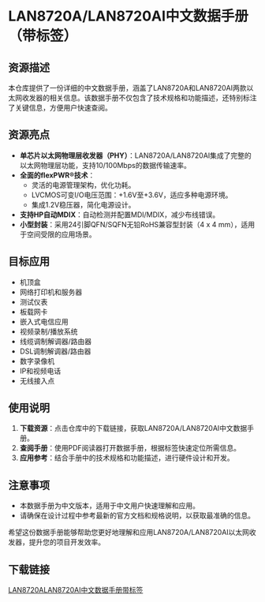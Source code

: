 # LAN8720A/LAN8720AI中文数据手册（带标签）

## 资源描述

本仓库提供了一份详细的中文数据手册，涵盖了LAN8720A和LAN8720AI两款以太网收发器的相关信息。该数据手册不仅包含了技术规格和功能描述，还特别标注了关键信息，方便用户快速查阅。

## 资源亮点

- **单芯片以太网物理层收发器（PHY）**：LAN8720A/LAN8720AI集成了完整的以太网物理层功能，支持10/100Mbps的数据传输速率。
- **全面的flexPWR®技术**：
  - 灵活的电源管理架构，优化功耗。
  - LVCMOS可变I/O电压范围：+1.6V至+3.6V，适应多种电源环境。
  - 集成1.2V稳压器，简化电源设计。
- **支持HP自动MDIX**：自动检测并配置MDI/MDIX，减少布线错误。
- **小型封装**：采用24引脚QFN/SQFN无铅RoHS兼容型封装（4 x 4 mm），适用于空间受限的应用场景。

## 目标应用

- 机顶盒
- 网络打印机和服务器
- 测试仪表
- 板载网卡
- 嵌入式电信应用
- 视频录制/播放系统
- 线缆调制解调器/路由器
- DSL调制解调器/路由器
- 数字录像机
- IP和视频电话
- 无线接入点

## 使用说明

1. **下载资源**：点击仓库中的下载链接，获取LAN8720A/LAN8720AI中文数据手册。
2. **查阅手册**：使用PDF阅读器打开数据手册，根据标签快速定位所需信息。
3. **应用参考**：结合手册中的技术规格和功能描述，进行硬件设计和开发。

## 注意事项

- 本数据手册为中文版本，适用于中文用户快速理解和应用。
- 请确保在设计过程中参考最新的官方文档和规格说明，以获取最准确的信息。

希望这份数据手册能够帮助您更好地理解和应用LAN8720A/LAN8720AI以太网收发器，提升您的项目开发效率。

## 下载链接

[LAN8720ALAN8720AI中文数据手册带标签](https://pan.quark.cn/s/5dfcdb099dd7)